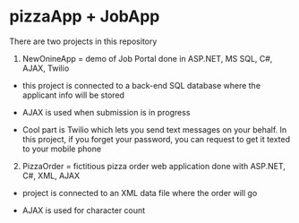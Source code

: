 pizzaApp + JobApp
=====

There are two projects in this repository

1) NewOnineApp = demo of Job Portal done in ASP.NET, MS SQL, C#, AJAX, Twilio

 - this project is connected to a back-end SQL database where the applicant info will be stored
 
 - AJAX is used when submission is in progress
 
 - Cool part is Twilio which lets you send text messages on your behalf. In this project, if you 
    forget your password, you can request to get it texted to your mobile phone
    
2) PizzaOrder = fictitious pizza order web application done with ASP.NET, C#, XML, AJAX

  - project is connected to an XML data file where the order will go
  
  - AJAX is used for character count

